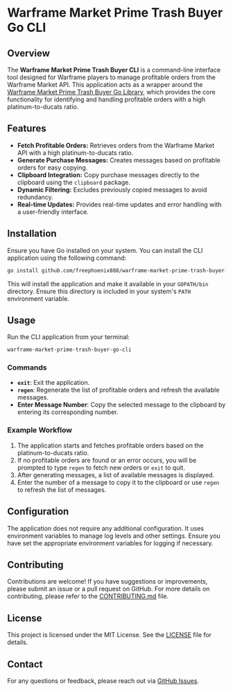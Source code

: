 # Warframe Market Prime Trash Buyer Go CLI

## Overview

The **Warframe Market Prime Trash Buyer CLI** is a command-line interface tool designed for Warframe players to manage profitable orders from the Warframe Market API. This application acts as a wrapper around the [Warframe Market Prime Trash Buyer Go Library](https://github.com/FreePhoenix888/warframe-market-prime-trash-buyer-go-lib), which provides the core functionality for identifying and handling profitable orders with a high platinum-to-ducats ratio.

## Features

- **Fetch Profitable Orders:** Retrieves orders from the Warframe Market API with a high platinum-to-ducats ratio.
- **Generate Purchase Messages:** Creates messages based on profitable orders for easy copying.
- **Clipboard Integration:** Copy purchase messages directly to the clipboard using the `clipboard` package.
- **Dynamic Filtering:** Excludes previously copied messages to avoid redundancy.
- **Real-time Updates:** Provides real-time updates and error handling with a user-friendly interface.

## Installation

Ensure you have Go installed on your system. You can install the CLI application using the following command:

```bash
go install github.com/freephoenix888/warframe-market-prime-trash-buyer-go-cli@latest
```

This will install the application and make it available in your `GOPATH/bin` directory. Ensure this directory is included in your system's `PATH` environment variable.

## Usage

Run the CLI application from your terminal:

```bash
warframe-market-prime-trash-buyer-go-cli
```

### Commands

- **`exit`**: Exit the application.
- **`regen`**: Regenerate the list of profitable orders and refresh the available messages.
- **Enter Message Number**: Copy the selected message to the clipboard by entering its corresponding number.

### Example Workflow

1. The application starts and fetches profitable orders based on the platinum-to-ducats ratio.
2. If no profitable orders are found or an error occurs, you will be prompted to type `regen` to fetch new orders or `exit` to quit.
3. After generating messages, a list of available messages is displayed.
4. Enter the number of a message to copy it to the clipboard or use `regen` to refresh the list of messages.

## Configuration

The application does not require any additional configuration. It uses environment variables to manage log levels and other settings. Ensure you have set the appropriate environment variables for logging if necessary.

## Contributing

Contributions are welcome! If you have suggestions or improvements, please submit an issue or a pull request on GitHub. For more details on contributing, please refer to the [CONTRIBUTING.md](CONTRIBUTING.md) file.

## License

This project is licensed under the MIT License. See the [LICENSE](LICENSE) file for details.

## Contact

For any questions or feedback, please reach out via [GitHub Issues](https://github.com/freephoenix888/warframe-market-prime-trash-buyer-go-cli/issues).

